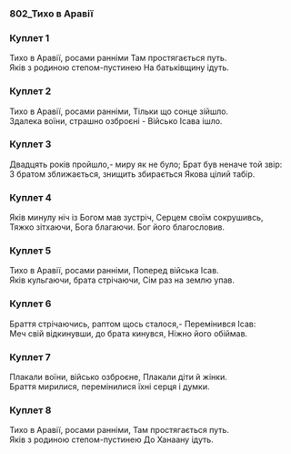 ### 802_Тихо в Аравії
### Куплет 1
Тихо в Аравії, росами ранніми Там простягається путь. <br/>Яків з родиною степом-пустинею На батьківщину ідуть.
### Куплет 2
Тихо в Аравії, росами ранніми, Тільки що сонце зійшло. <br/>Здалека воїни, страшно озброєні - Військо Ісава ішло.
### Куплет 3
Двадцять років пройшло,- миру як не було; Брат був неначе той звір: <br/>З братом зближається, знищить збирається Якова цілий табір.
### Куплет 4
Яків минулу ніч із Богом мав зустріч, Серцем своїм сокрушивсь, <br/>Тяжко зітхаючи, Бога благаючи. Бог його благословив.
### Куплет 5
Тихо в Аравії, росами ранніми, Поперед війська Ісав. <br/>Яків кульгаючи, брата стрічаючи, Сім раз на землю упав.
### Куплет 6
Браття стрічаючись, раптом щось сталося,- Перемінився Ісав:<br/>Меч свій відкинувши, до брата кинувся, Ніжно його обіймав.
### Куплет 7
Плакали воїни, військо озброєне, Плакали діти й жінки. <br/>Браття мирилися, перемінилися їхні серця і думки.
### Куплет 8
Тихо в Аравії, росами ранніми, Там простягається путь. <br/>Яків з родиною степом-пустинею До Ханаану ідуть.
